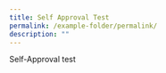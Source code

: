 ```yaml
---
title: Self Approval Test
permalink: /example-folder/permalink/
description: ""
---
```

Self-Approval test 